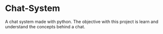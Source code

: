 # Chat-System

A chat system made with python. The objective with this project is learn and understand the concepts behind a chat.
